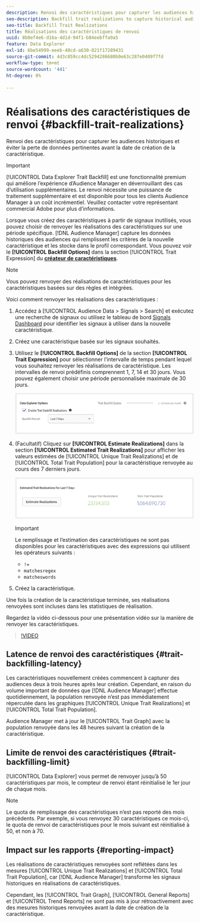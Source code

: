 ```yaml
---
description: Renvoi des caractéristiques pour capturer les audiences historiques et éviter la perte de données pertinentes avant la date de création de la caractéristique.
seo-description: Backfill trait realizations to capture historical audiences and avoid loss of relevant data prior to a trait creation date.
seo-title: Backfill Trait Realizations
title: Réalisations des caractéristiques de renvoi
uuid: 8b0ef4e6-d16a-4d1d-94f1-b84eebffa9a5
feature: Data Explorer
exl-id: 6be54999-eeeb-48cd-a630-021f17289431
source-git-commit: 4d3c859cc4dc5294286680b0e63c287e0409f7fd
workflow-type: tm+mt
source-wordcount: '441'
ht-degree: 0%

---
```


# Réalisations des caractéristiques de renvoi {#backfill-trait-realizations}

Renvoi des caractéristiques pour capturer les audiences historiques et éviter la perte de données pertinentes avant la date de création de la caractéristique.

>[!IMPORTANT]
>
>[!UICONTROL Data Explorer Trait Backfill] est une fonctionnalité premium qui améliore l’expérience d’Audience Manager en déverrouillant des cas d’utilisation supplémentaires. Le renvoi nécessite une puissance de traitement supplémentaire et est disponible pour tous les clients Audience Manager à un coût incrémentiel. Veuillez contacter votre représentant commercial Adobe pour plus d’informations.

Lorsque vous créez des caractéristiques à partir de signaux inutilisés, vous pouvez choisir de renvoyer les réalisations des caractéristiques sur une période spécifique. [!DNL Audience Manager] capture les données historiques des audiences qui remplissent les critères de la nouvelle caractéristique et les stocke dans le profil correspondant. Vous pouvez voir le **[!UICONTROL Backfill Options]** dans la section [!UICONTROL Trait Expression] du **[créateur de caractéristiques](../../features/traits/about-trait-builder.md)**.

>[!NOTE]
>
>Vous pouvez renvoyer des réalisations de caractéristiques pour les caractéristiques basées sur des règles et intégrées.

Voici comment renvoyer les réalisations des caractéristiques :

1. Accédez à [!UICONTROL Audience Data > Signals > Search] et exécutez une recherche de signaux ou utilisez le tableau de bord [Signals Dashboard](../../features/data-explorer/data-explorer-signals-dashboard.md) pour identifier les signaux à utiliser dans la nouvelle caractéristique.
1. Créez une caractéristique basée sur les signaux souhaités.
1. Utilisez le **[!UICONTROL Backfill Options]** de la section **[!UICONTROL Trait Expression]** pour sélectionner l’intervalle de temps pendant lequel vous souhaitez renvoyer les réalisations de caractéristique. Les intervalles de renvoi prédéfinis comprennent 1, 7, 14 et 30 jours. Vous pouvez également choisir une période personnalisée maximale de 30 jours.

   ![caractéristique-renvoi](assets/signals-trait-backfill.png)

1. (Facultatif) Cliquez sur **[!UICONTROL Estimate Realizations]** dans la section **[!UICONTROL Estimated Trait Realizations]** pour afficher les valeurs estimées de [!UICONTROL Unique Trait Realizations] et de [!UICONTROL Total Trait Population] pour la caractéristique renvoyée au cours des 7 derniers jours.

   ![estimation-caractéristiques-réalisations](assets/estimate-trait-realizations.png)

   >[!IMPORTANT]
   >
   >Le remplissage et l’estimation des caractéristiques ne sont pas disponibles pour les caractéristiques avec des expressions qui utilisent les opérateurs suivants :
   >    * `!=`
   >    * `matchesregex`
   >    * `matcheswords`
1. Créez la caractéristique.

Une fois la création de la caractéristique terminée, ses réalisations renvoyées sont incluses dans les statistiques de réalisation.

Regardez la vidéo ci-dessous pour une présentation vidéo sur la manière de renvoyer les caractéristiques.

>[!VIDEO](https://video.tv.adobe.com/v/25169/)

## Latence de renvoi des caractéristiques {#trait-backfilling-latency}

Les caractéristiques nouvellement créées commencent à capturer des audiences deux à trois heures après leur création. Cependant, en raison du volume important de données que [!DNL Audience Manager] effectue quotidiennement, la population renvoyée n’est pas immédiatement répercutée dans les graphiques [!UICONTROL Unique Trait Realizations] et [!UICONTROL Total Trait Population].

Audience Manager met à jour le [!UICONTROL Trait Graph] avec la population renvoyée dans les 48 heures suivant la création de la caractéristique.

## Limite de renvoi des caractéristiques {#trait-backfilling-limit}

[!UICONTROL Data Explorer] vous permet de renvoyer jusqu’à 50 caractéristiques par mois, le compteur de renvoi étant réinitialisé le 1er jour de chaque mois.

>[!NOTE]
>
>Le quota de remplissage des caractéristiques n’est pas reporté des mois précédents. Par exemple, si vous renvoyez 30 caractéristiques ce mois-ci, le quota de renvoi de caractéristiques pour le mois suivant est réinitialisé à 50, et non à 70.

## Impact sur les rapports {#reporting-impact}

Les réalisations de caractéristiques renvoyées sont reflétées dans les mesures [!UICONTROL Unique Trait Realizations] et [!UICONTROL Total Trait Population], car [!DNL Audience Manager] transforme les signaux historiques en réalisations de caractéristiques.

Cependant, les [!UICONTROL Trait Graph], [!UICONTROL General Reports] et [!UICONTROL Trend Reports] ne sont pas mis à jour rétroactivement avec des mesures historiques renvoyées avant la date de création de la caractéristique.
